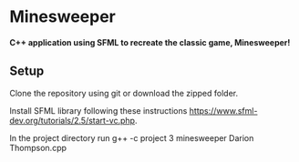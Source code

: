 # Minesweeper
#### C++ application using SFML to recreate the classic game, Minesweeper!
## Setup
Clone the repository using git or download the zipped folder.  

Install SFML library following these instructions https://www.sfml-dev.org/tutorials/2.5/start-vc.php.  

In the project directory run g++ -c project 3 minesweeper Darion Thompson.cpp 
